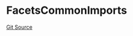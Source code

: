 # FacetsCommonImports
[Git Source](https://github.com/thrackle-io/tron/blob/f3bd6a25d2a231a2f0551b95491d3fdfe01415dc/src/client/token/handler/diamond/FacetsCommonImports.sol)


